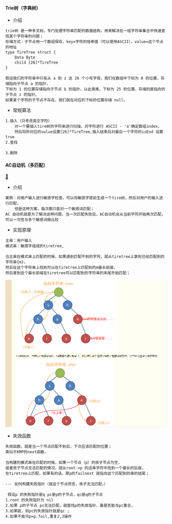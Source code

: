 #### Trie树（字典树）
- 介绍
```
trie树 是一种多叉树，专门处理字符串匹配的数据结构，用来解决在一组字符串集合中快速查找某个字符串的问题；
存储方式：子节点用一个数组保存，key=字符的哈希值（可以使用ASCII），value=这个节点的地址
type TireTree struct {
    Data Byte
    child [26]*TireTree
}

假设我们的字符串中只有从 a 到 z 这 26 个小写字母，我们在数组中下标为 0 的位置，存储指向子节点 a 的指针，
下标为 1 的位置存储指向子节点 b 的指针，以此类推，下标为 25 的位置，存储的是指向的子节点 z 的指针。
如果某个字符的子节点不存在，我们就在对应的下标的位置存储 null。
```

- 常规算法
```
1.插入（只考虑英文字符）
    对一个要插入tire树的字符串进行扫描，对字符进行 ASCII - 'a'确定数组index，
    然后将所对应的value设置[26]*TireTree,插入结束后对最后一个字符的isEnd 设置true
2.查找
    
3.删除
```

#### AC自动机（多匹配）

[🔗](https://www.cnblogs.com/sclbgw7/p/9260756.html)

- 介绍
```
案例：对用户输入进行敏感字检查，可以将敏感字提前生成一个tire树，然后对用户的输入进行匹配，
    但是这种方案，每次都只能对一个敏感词匹配；
AC 自动机就是为了解决这种问题，当一次匹配失败后，AC自动机会从当前字符开始再次匹配，可以一次性与多个敏感词做比较
```
- 实现原理
```
主串：用户输入
模式串：敏感字组成的tiretree,

当主串在模式串上匹配的时候，如果遇到匹配不到的字符，就从tiretree上拿到已经匹配到的字符串{m}，
然后在这个字符串上找到可以在tiretree上匹配到的m最长前缀，
然后拿到这个最长前缀在tiretree可以匹配到的字符串的末尾开始匹配；
```
![匹配失败后的实效](https://github.com/lqhandsome/Alg/blob/master/13tiretree/failnext.png)

- 失效函数
```
失效函数，就是当一个节点匹配不到后，下次应该匹配的位置；
类似于KMP的next函数，

当构建的模式串在匹配的时候，如果一个节点（p）的孩子节点为空，
或者孩子节点无法匹配的情况，就从root->p 的这串字符中找到一个最长的后缀，
在tiretree上匹配，如果有的话，那p的failnext 就指向这个匹配到的串的结尾；

--- 如何构建失败指针（就这个节点而言，孩子无法匹配，）

 假设p 的失败指针是q pc是p的子节点，qc是q的子节点
1.root 的失败指针为 nil
2.如果 p的子节点 pc无法匹配，就查找p的失效指针，看是否能与pc重合，
3.如果能，则pc的失效指针就是qc ;
4.如果不能令p=p.fail,重复2,3操作
```
